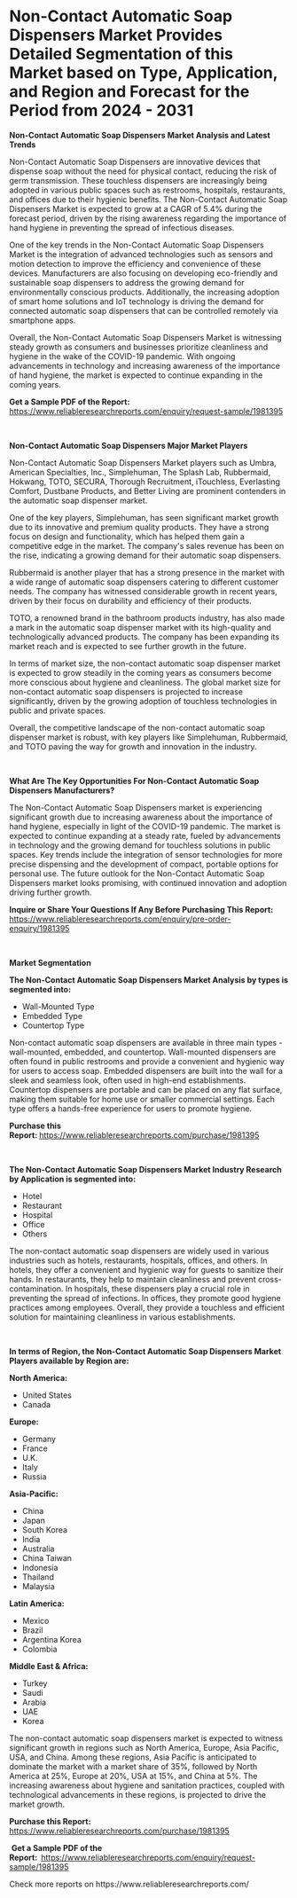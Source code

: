 <p><h1>Non-Contact Automatic Soap Dispensers Market Provides Detailed Segmentation of this Market based on Type, Application, and Region and Forecast for the Period from 2024 - 2031</h1></p><p><strong>Non-Contact Automatic Soap Dispensers Market Analysis and Latest Trends</strong></p>
<p><p>Non-Contact Automatic Soap Dispensers are innovative devices that dispense soap without the need for physical contact, reducing the risk of germ transmission. These touchless dispensers are increasingly being adopted in various public spaces such as restrooms, hospitals, restaurants, and offices due to their hygienic benefits. The Non-Contact Automatic Soap Dispensers Market is expected to grow at a CAGR of 5.4% during the forecast period, driven by the rising awareness regarding the importance of hand hygiene in preventing the spread of infectious diseases.</p><p>One of the key trends in the Non-Contact Automatic Soap Dispensers Market is the integration of advanced technologies such as sensors and motion detection to improve the efficiency and convenience of these devices. Manufacturers are also focusing on developing eco-friendly and sustainable soap dispensers to address the growing demand for environmentally conscious products. Additionally, the increasing adoption of smart home solutions and IoT technology is driving the demand for connected automatic soap dispensers that can be controlled remotely via smartphone apps.</p><p>Overall, the Non-Contact Automatic Soap Dispensers Market is witnessing steady growth as consumers and businesses prioritize cleanliness and hygiene in the wake of the COVID-19 pandemic. With ongoing advancements in technology and increasing awareness of the importance of hand hygiene, the market is expected to continue expanding in the coming years.</p></p>
<p><strong>Get a Sample PDF of the Report:&nbsp;</strong> <a href="https://www.reliableresearchreports.com/enquiry/request-sample/1981395">https://www.reliableresearchreports.com/enquiry/request-sample/1981395</a></p>
<p>&nbsp;</p>
<p><strong>Non-Contact Automatic Soap Dispensers Major Market Players</strong></p>
<p><p>Non-Contact Automatic Soap Dispensers Market players such as Umbra, American Specialties, Inc., Simplehuman, The Splash Lab, Rubbermaid, Hokwang, TOTO, SECURA, Thorough Recruitment, iTouchless, Everlasting Comfort, Dustbane Products, and Better Living are prominent contenders in the automatic soap dispenser market.</p><p>One of the key players, Simplehuman, has seen significant market growth due to its innovative and premium quality products. They have a strong focus on design and functionality, which has helped them gain a competitive edge in the market. The company's sales revenue has been on the rise, indicating a growing demand for their automatic soap dispensers.</p><p>Rubbermaid is another player that has a strong presence in the market with a wide range of automatic soap dispensers catering to different customer needs. The company has witnessed considerable growth in recent years, driven by their focus on durability and efficiency of their products.</p><p>TOTO, a renowned brand in the bathroom products industry, has also made a mark in the automatic soap dispenser market with its high-quality and technologically advanced products. The company has been expanding its market reach and is expected to see further growth in the future.</p><p>In terms of market size, the non-contact automatic soap dispenser market is expected to grow steadily in the coming years as consumers become more conscious about hygiene and cleanliness. The global market size for non-contact automatic soap dispensers is projected to increase significantly, driven by the growing adoption of touchless technologies in public and private spaces.</p><p>Overall, the competitive landscape of the non-contact automatic soap dispenser market is robust, with key players like Simplehuman, Rubbermaid, and TOTO paving the way for growth and innovation in the industry.</p></p>
<p>&nbsp;</p>
<p><strong>What Are The Key Opportunities For Non-Contact Automatic Soap Dispensers Manufacturers?</strong></p>
<p><p>The Non-Contact Automatic Soap Dispensers market is experiencing significant growth due to increasing awareness about the importance of hand hygiene, especially in light of the COVID-19 pandemic. The market is expected to continue expanding at a steady rate, fueled by advancements in technology and the growing demand for touchless solutions in public spaces. Key trends include the integration of sensor technologies for more precise dispensing and the development of compact, portable options for personal use. The future outlook for the Non-Contact Automatic Soap Dispensers market looks promising, with continued innovation and adoption driving further growth.</p></p>
<p><strong>Inquire or Share Your Questions If Any Before Purchasing This Report:</strong> <a href="https://www.reliableresearchreports.com/enquiry/pre-order-enquiry/1981395">https://www.reliableresearchreports.com/enquiry/pre-order-enquiry/1981395</a></p>
<p>&nbsp;</p>
<p><strong>Market Segmentation</strong></p>
<p><strong>The Non-Contact Automatic Soap Dispensers Market Analysis by types is segmented into:</strong></p>
<p><ul><li>Wall-Mounted Type</li><li>Embedded Type</li><li>Countertop Type</li></ul></p>
<p><p>Non-contact automatic soap dispensers are available in three main types - wall-mounted, embedded, and countertop. Wall-mounted dispensers are often found in public restrooms and provide a convenient and hygienic way for users to access soap. Embedded dispensers are built into the wall for a sleek and seamless look, often used in high-end establishments. Countertop dispensers are portable and can be placed on any flat surface, making them suitable for home use or smaller commercial settings. Each type offers a hands-free experience for users to promote hygiene.</p></p>
<p><strong>Purchase this Report:&nbsp;</strong><a href="https://www.reliableresearchreports.com/purchase/1981395">https://www.reliableresearchreports.com/purchase/1981395</a></p>
<p>&nbsp;</p>
<p><strong>The Non-Contact Automatic Soap Dispensers Market Industry Research by Application is segmented into:</strong></p>
<p><ul><li>Hotel</li><li>Restaurant</li><li>Hospital</li><li>Office</li><li>Others</li></ul></p>
<p><p>The non-contact automatic soap dispensers are widely used in various industries such as hotels, restaurants, hospitals, offices, and others. In hotels, they offer a convenient and hygienic way for guests to sanitize their hands. In restaurants, they help to maintain cleanliness and prevent cross-contamination. In hospitals, these dispensers play a crucial role in preventing the spread of infections. In offices, they promote good hygiene practices among employees. Overall, they provide a touchless and efficient solution for maintaining cleanliness in various establishments.</p></p>
<p>&nbsp;</p>
<p><strong>In terms of Region, the Non-Contact Automatic Soap Dispensers Market Players available by Region are:</strong></p>
<p>
    <p> <strong> North America: </strong>
        <ul>
            <li>United States</li>
            <li>Canada</li>
        </ul>
        </p> 
    <p> <strong> Europe: </strong>
        <ul>
            <li>Germany</li>
            <li>France</li>
            <li>U.K.</li>
            <li>Italy</li>
            <li>Russia</li>
        </ul>
        </p> 
    <p> <strong> Asia-Pacific: </strong>
        <ul>
            <li>China</li>
            <li>Japan</li>
            <li>South Korea</li>
            <li>India</li>
            <li>Australia</li>
            <li>China Taiwan</li>
            <li>Indonesia</li>
            <li>Thailand</li>
            <li>Malaysia</li>
        </ul>
        </p> 
    <p> <strong> Latin America: </strong>
        <ul>
            <li>Mexico</li>
            <li>Brazil</li>
            <li>Argentina Korea</li>
            <li>Colombia</li>
        </ul>
        </p> 
    <p> <strong> Middle East & Africa: </strong>
        <ul>
            <li>Turkey</li>
            <li>Saudi</li>
            <li>Arabia</li>
            <li>UAE</li>
            <li>Korea</li>
        </ul>
    </p>
    </p>
<p><p>The non-contact automatic soap dispensers market is expected to witness significant growth in regions such as North America, Europe, Asia Pacific, USA, and China. Among these regions, Asia Pacific is anticipated to dominate the market with a market share of 35%, followed by North America at 25%, Europe at 20%, USA at 15%, and China at 5%. The increasing awareness about hygiene and sanitation practices, coupled with technological advancements in these regions, is projected to drive the market growth.</p></p>
<p><strong>Purchase this Report: </strong><a href="https://www.reliableresearchreports.com/purchase/1981395">https://www.reliableresearchreports.com/purchase/1981395</a></p>
<p>&nbsp;<strong>Get a Sample PDF of the Report:&nbsp;&nbsp;</strong><a href="https://www.reliableresearchreports.com/enquiry/request-sample/1981395">https://www.reliableresearchreports.com/enquiry/request-sample/1981395</a></p>
<p><strong></strong></p>
<p>Check more reports on https://www.reliableresearchreports.com/</p>
